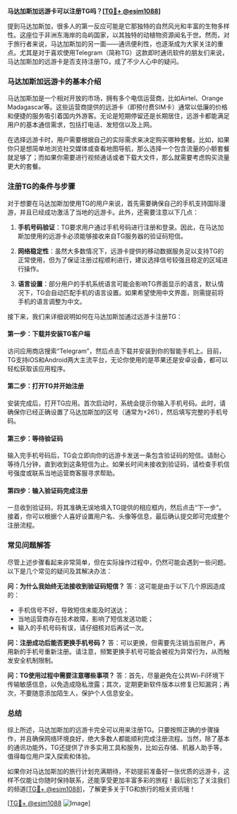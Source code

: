**马达加斯加远游卡可以注册TG吗？[[TG💪+ @esim1088](https://t.me/s/esim1088)]**

提到马达加斯加，很多人的第一反应可能是它那独特的自然风光和丰富的生物多样性。这座位于非洲东海岸的岛屿国家，以其独特的动植物资源闻名于世。然而，对于旅行者来说，马达加斯加的另一面——通讯便利性，也逐渐成为大家关注的重点。尤其是对于喜欢使用Telegram（简称TG）这款即时通讯软件的朋友们来说，马达加斯加的远游卡是否支持注册TG，成了不少人心中的疑问。

### 马达加斯加远游卡的基本介绍

马达加斯加是一个相对开放的市场，拥有多个电信运营商，比如Airtel、Orange Madagascar等。这些运营商提供的远游卡（即预付费SIM卡）通常以低廉的价格和便捷的服务吸引着国内外游客。无论是短期停留还是长期居住，远游卡都能满足用户的基本通信需求，包括打电话、发短信以及上网。

在选择远游卡时，用户需要根据自己的实际需求来决定购买哪种套餐。比如，如果你只是想简单地浏览社交媒体或查看地图导航，那么选择一个包含流量的小额套餐就足够了；而如果你需要进行视频通话或者下载大文件，那么就需要考虑购买流量更大的套餐。

### 注册TG的条件与步骤

对于想要在马达加斯加使用TG的用户来说，首先需要确保自己的手机支持国际漫游，并且已经成功激活了当地的远游卡。此外，还需要注意以下几点：

1. **手机号码验证**：TG要求用户通过手机号码进行注册和登录。因此，在马达加斯加使用的远游卡必须能够接收来自TG服务器的验证码短信。
   
2. **网络稳定性**：虽然大多数情况下，远游卡提供的移动数据服务足以支持TG的正常使用，但为了保证注册过程顺利进行，建议选择信号较强且稳定的区域进行操作。

3. **语言设置**：部分用户的手机系统语言可能会影响TG界面显示的语言，默认情况下，TG会自动匹配手机的语言设置。如果希望使用中文界面，则需提前将手机的语言调整为中文。

接下来，我们来详细说明如何在马达加斯加通过远游卡注册TG：

#### 第一步：下载并安装TG客户端
访问应用商店搜索“Telegram”，然后点击下载并安装到你的智能手机上。目前，TG支持iOS和Android两大主流平台，无论你使用的是苹果还是安卓设备，都可以轻松获取该应用程序。

#### 第二步：打开TG并开始注册
安装完成后，打开TG应用。首次启动时，系统会提示你输入手机号码。此时，请确保你已经正确设置了马达加斯加的区号（通常为+261），然后填写完整的手机号码。

#### 第三步：等待验证码
输入完手机号码后，TG会立即向你的远游卡发送一条包含验证码的短信。请耐心等待几分钟，直到收到这条短信为止。如果长时间未接收到验证码，请检查手机信号强度或联系当地运营商客服寻求帮助。

#### 第四步：输入验证码完成注册
一旦收到验证码，将其准确无误地填入TG提供的相应框内，然后点击“下一步”。接着，你可以根据个人喜好设置用户名、头像等信息，最后确认提交即可完成整个注册流程。

### 常见问题解答

尽管上述步骤看起来非常简单，但在实际操作过程中，仍然可能会遇到一些问题。以下是几个常见的疑问及其解决办法：

**问：为什么我始终无法接收到验证码短信？**
答：这可能是由于以下几个原因造成的：
- 手机信号不好，导致短信未能及时送达；
- 当地运营商存在技术故障，影响了短信发送功能；
- 输入的手机号码有误，请仔细核对后再试一次。

**问：注册成功后能否更换手机号码？**
答：可以更换，但需要先注销当前账户，再用新的手机号重新注册。请注意，频繁更换手机号可能会被视为异常行为，从而触发安全机制限制。

**问：TG使用过程中需要注意哪些事项？**
答：首先，尽量避免在公共Wi-Fi环境下传输敏感信息，以免造成隐私泄露；其次，定期更新软件版本以修复已知漏洞；再次，不要随意添加陌生人，保护个人信息安全。

### 总结

综上所述，马达加斯加的远游卡完全可以用来注册TG。只要按照正确的步骤操作，并且确保网络环境良好，绝大多数人都能顺利完成注册流程。当然，除了基本的通讯功能外，TG还提供了许多实用工具和服务，比如云存储、机器人助手等，值得每位用户深入探索和体验。

如果你对马达加斯加的旅行计划充满期待，不妨提前准备好一张优质的远游卡，这样不仅能让你随时保持联系，还能享受更加丰富多彩的旅程！最后别忘了关注我们的频道[[TG💪+ @esim1088](https://t.me/s/esim1088)]，了解更多关于TG和旅行的相关资讯哦！

[[TG💪+ @esim1088](https://t.me/s/esim1088) ![Image](https://i.postimg.cc/4NQfJmqS/Snipaste-2025-05-13-00-14-12.png)]